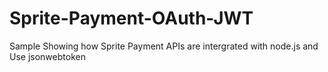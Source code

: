 # Sprite-Payment-OAuth-JWT
Sample Showing how  Sprite Payment APIs are intergrated with node.js and Use jsonwebtoken
